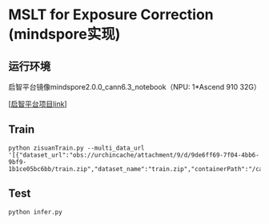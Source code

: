 # MSLT for Exposure Correction (mindspore实现)

## 运行环境
启智平台镜像mindspore2.0.0_cann6.3_notebook（NPU: 1*Ascend 910 32G）

[[启智平台项目link](https://openi.pcl.ac.cn/YijieZhou/ExposureCorrection)]
## Train
```
python zisuanTrain.py --multi_data_url '[{"dataset_url":"obs://urchincache/attachment/9/d/9de6ff69-7f04-4bb6-9bf9-1b1ce05bc6bb/train.zip","dataset_name":"train.zip","containerPath":"/cache/dataset/train.zip","readOnly":true}]'
```
## Test
```
python infer.py
```
